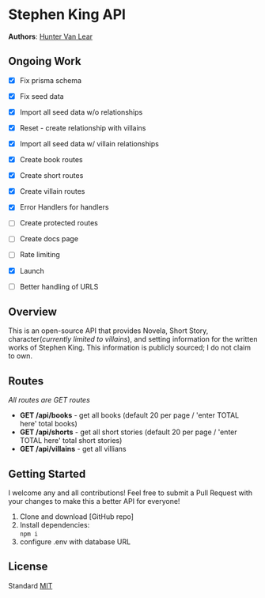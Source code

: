 # Stephen King API

**Authors**: [Hunter Van Lear](https://github.com/hvanlear)

## Ongoing Work
- [x] Fix prisma schema
- [x] Fix seed data
- [x] Import all seed data w/o relationships
- [x] Reset - create relationship with villains
- [x] Import all seed data w/ villain relationships
- [x] Create book routes
- [x] Create short routes
- [x] Create villain routes
- [x] Error Handlers for handlers
- [ ] Create protected routes
- [ ] Create docs page
- [ ] Rate limiting 
- [x] Launch
- [ ] Better handling of URLS


## Overview
This is an open-source API that provides Novela, Short Story, character(*currently limited to villains*), and setting information for the written works of Stephen King. This information is publicly sourced; I do not claim to own.

## Routes
_All routes are GET routes_
* **GET /api/books** - get all books (default 20 per page / 'enter TOTAL here' total books)
* **GET /api/shorts** - get all short stories (default 20 per page / 'enter TOTAL here' total short stories)
* **GET /api/villains** - get all villians 

## Getting Started
I welcome any and all contributions! Feel free to submit a Pull Request with your changes to make this a better API for everyone!

1. Clone and download [GitHub repo]
1. Install dependencies:\
`npm i`
1. configure .env with database URL


## License
Standard [MIT](/LICENSE.md)


